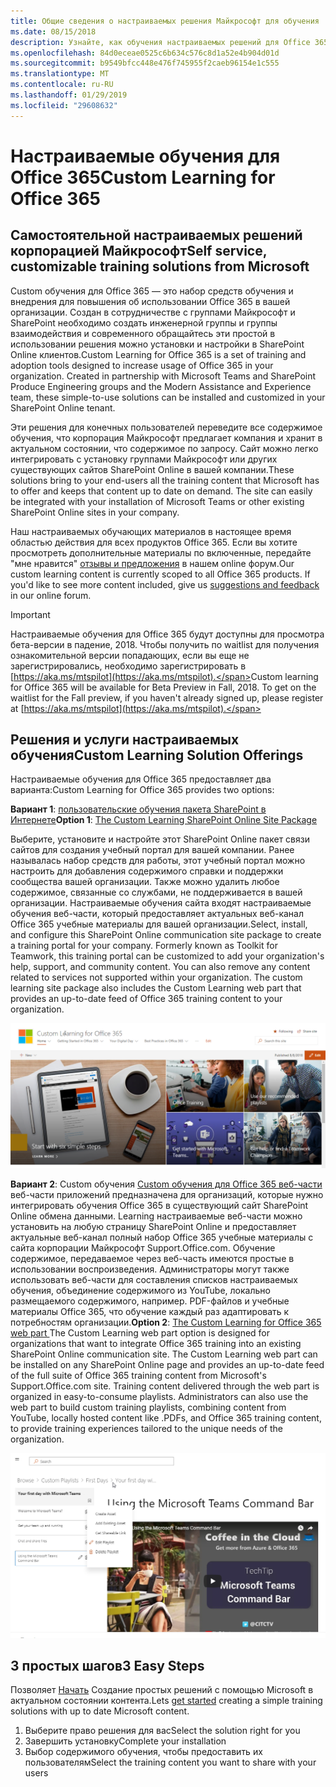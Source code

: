 ```yaml
---
title: Общие сведения о настраиваемых решения Майкрософт для обучения
ms.date: 08/15/2018
description: Узнайте, как обучения настраиваемых решений для Office 365 может ускорить об использовании и внедрения Office 365 в вашей организации. Наш решений являются настраиваемые веб-части SharePoint Online и современного сайт SharePoint Online обучение коммуникаций.
ms.openlocfilehash: 84d0eceae0525c6b634c576c8d1a52e4b904d01d
ms.sourcegitcommit: b9549bfcc448e476f745955f2caeb96154e1c555
ms.translationtype: MT
ms.contentlocale: ru-RU
ms.lasthandoff: 01/29/2019
ms.locfileid: "29608632"
---
```

# <a name="custom-learning-for-office-365"></a><span data-ttu-id="06680-104">Настраиваемые обучения для Office 365</span><span class="sxs-lookup"><span data-stu-id="06680-104">Custom Learning for Office 365</span></span>

## <a name="self-service-customizable-training-solutions-from-microsoft"></a><span data-ttu-id="06680-105">Самостоятельной настраиваемых решений корпорацией Майкрософт</span><span class="sxs-lookup"><span data-stu-id="06680-105">Self service, customizable training solutions from Microsoft</span></span>

<span data-ttu-id="06680-p102">Custom обучения для Office 365 — это набор средств обучения и внедрения для повышения об использовании Office 365 в вашей организации. Создан в сотрудничестве с группами Майкрософт и SharePoint необходимо создать инженерной группы и группы взаимодействия и современного обращайтесь эти простой в использовании решения можно установки и настройки в SharePoint Online клиентов.</span><span class="sxs-lookup"><span data-stu-id="06680-p102">Custom Learning for Office 365 is a set of training and adoption tools designed to increase usage of Office 365 in your organization. Created in partnership with Microsoft Teams and SharePoint Produce Engineering groups and the Modern Assistance and Experience team, these simple-to-use solutions can be installed and customized in your SharePoint Online tenant.</span></span>  

<span data-ttu-id="06680-p103">Эти решения для конечных пользователей переведите все содержимое обучения, что корпорация Майкрософт предлагает компания и хранит в актуальном состоянии, что содержимое по запросу.  Сайт можно легко интегрировать с установку группами Майкрософт или других существующих сайтов SharePoint Online в вашей компании.</span><span class="sxs-lookup"><span data-stu-id="06680-p103">These solutions bring to your end-users all the training content that Microsoft has to offer and keeps that content up to date on demand.  The site can easily be integrated with your installation of Microsoft Teams or other existing SharePoint Online sites in your company.</span></span>

<span data-ttu-id="06680-p104">Наш настраиваемых обучающих материалов в настоящее время областью действия для всех продуктов Office 365.  Если вы хотите просмотреть дополнительные материалы по включенные, передайте "мне нравится" [отзывы и предложения](feedback.md) в нашем online форум.</span><span class="sxs-lookup"><span data-stu-id="06680-p104">Our custom learning content is currently scoped to all Office 365 products.  If you'd like to see more content included, give us [suggestions and feedback](feedback.md) in our online forum.</span></span>  

> [!IMPORTANT]
> <span data-ttu-id="06680-p105">Настраиваемые обучения для Office 365 будут доступны для просмотра бета-версии в падение, 2018. Чтобы получить по waitlist для получения ознакомительной версии попадающих, если вы еще не зарегистрировались, необходимо зарегистрировать в [https://aka.ms/mtspilot](https://aka.ms/mtspilot).</span><span class="sxs-lookup"><span data-stu-id="06680-p105">Custom learning for Office 365 will be available for Beta Preview in Fall, 2018. To get on the waitlist for the Fall preview, if you haven't already signed up,  please register at [https://aka.ms/mtspilot](https://aka.ms/mtspilot).</span></span>

## <a name="custom-learning-solution-offerings"></a><span data-ttu-id="06680-114">Решения и услуги настраиваемых обучения</span><span class="sxs-lookup"><span data-stu-id="06680-114">Custom Learning Solution Offerings</span></span>

<span data-ttu-id="06680-115">Настраиваемые обучения для Office 365 предоставляет два варианта:</span><span class="sxs-lookup"><span data-stu-id="06680-115">Custom Learning for Office 365 provides two options:</span></span> 

<span data-ttu-id="06680-116">**Вариант 1**: [пользовательские обучения пакета SharePoint в Интернете](installsitepackage.md)</span><span class="sxs-lookup"><span data-stu-id="06680-116">**Option 1**: [The Custom Learning SharePoint Online Site Package](installsitepackage.md)</span></span>

<span data-ttu-id="06680-p106">Выберите, установите и настройте этот SharePoint Online пакет связи сайтов для создания учебный портал для вашей компании. Ранее называлась набор средств для работы, этот учебный портал можно настроить для добавления содержимого справки и поддержки сообщества вашей организации. Также можно удалить любое содержимое, связанные со службами, не поддерживается в вашей организации. Настраиваемые обучения сайта входят настраиваемые обучения веб-части, который предоставляет актуальных веб-канал Office 365 учебные материалы для вашей организации.</span><span class="sxs-lookup"><span data-stu-id="06680-p106">Select, install, and configure this SharePoint Online communication site package to create a training portal for your company. Formerly known as Toolkit for Teamwork, this training portal can be customized to add your organization's help, support, and community content. You can also remove any content related to services not supported within your organization. The custom learning site package also includes the Custom Learning web part that provides an up-to-date feed of Office 365 training content to your organization.</span></span> 

![Настраиваемые обучения для взаимодействия сайта Office 365](/customlearning/media/clo365homepage.png)

<span data-ttu-id="06680-p107">**Вариант 2**: Custom обучения [Custom обучения для Office 365 веб-части](installwebpart.md) веб-части приложений предназначена для организаций, которые нужно интегрировать обучения Office 365 в существующий сайт SharePoint Online обмена данными. Learning настраиваемые веб-части можно установить на любую страницу SharePoint Online и предоставляет актуальные веб-канал полный набор Office 365 учебные материалы с сайта корпорации Майкрософт Support.Office.com. Обучение содержимое, передаваемое через веб-часть имеются простые в использовании воспроизведения. Администраторы могут также использовать веб-части для составления списков настраиваемых обучения, объединение содержимого из YouTube, локально размещаемого содержимого, например. PDF-файлов и учебные материалы Office 365, что обучение каждый раз адаптировать к потребностям организации.</span><span class="sxs-lookup"><span data-stu-id="06680-p107">**Option 2**: [The Custom Learning for Office 365 web part ](installwebpart.md) The Custom Learning web part option is designed for organizations that want to integrate Office 365 training into an existing SharePoint Online communication site. The Custom Learning web part can be installed on any SharePoint Online page and provides an up-to-date feed of the full suite of Office 365 training content from Microsoft's Support.Office.com site. Training content delivered through the web part is organized in easy-to-consume playlists. Administrators can also use the web part to build custom training playlists, combining content from YouTube, locally hosted content like .PDFs, and Office 365 training content, to provide training experiences tailored to the unique needs of the organization.</span></span>

![Настраиваемые обучения для веб-части Office 365](/customlearning/media/clo365customplaylist.png)

## <a name="3-easy-steps"></a><span data-ttu-id="06680-127">3 простых шагов</span><span class="sxs-lookup"><span data-stu-id="06680-127">3 Easy Steps</span></span>

<span data-ttu-id="06680-128">Позволяет [Начать](getstarted.md) Создание простых решений с помощью Microsoft в актуальном состоянии контента.</span><span class="sxs-lookup"><span data-stu-id="06680-128">Lets [get started](getstarted.md) creating a simple training solutions with up to date Microsoft content.</span></span>

1. <span data-ttu-id="06680-129">Выберите право решения для вас</span><span class="sxs-lookup"><span data-stu-id="06680-129">Select the solution right for you</span></span>
2. <span data-ttu-id="06680-130">Завершить установку</span><span class="sxs-lookup"><span data-stu-id="06680-130">Complete your installation</span></span>
3. <span data-ttu-id="06680-131">Выбор содержимого обучения, чтобы предоставить их пользователям</span><span class="sxs-lookup"><span data-stu-id="06680-131">Select the training content you want to share with your users</span></span>



